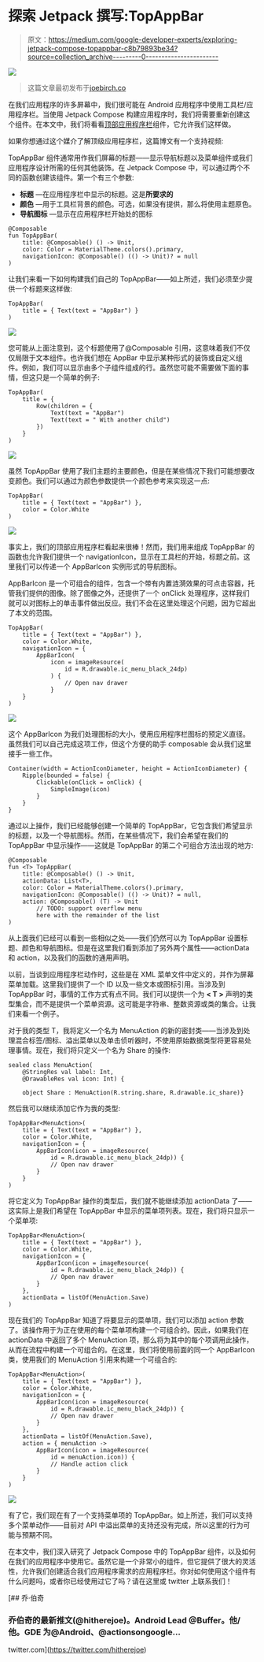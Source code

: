 # 探索 Jetpack 撰写:TopAppBar

> 原文：<https://medium.com/google-developer-experts/exploring-jetpack-compose-topappbar-c8b79893be34?source=collection_archive---------0----------------------->

![](img/44a5111182d1efbc185c6513c47d2c3a.png)

> 这篇文章最初发布于[joebirch.co](https://joebirch.co/)

在我们应用程序的许多屏幕中，我们很可能在 Android 应用程序中使用工具栏/应用程序栏。当使用 Jetpack Compose 构建应用程序时，我们将需要重新创建这个组件。在本文中，我们将看看[顶部应用程序栏](https://material.io/develop/android/components/app-bar-layout/)组件，它允许我们这样做。

如果你想通过这个媒介了解顶级应用程序栏，这篇博文有一个支持视频:

TopAppBar 组件通常用作我们屏幕的标题——显示导航标题以及菜单组件或我们应用程序设计所需的任何其他装饰。在 Jetpack Compose 中，可以通过两个不同的函数创建该组件。第一个有三个参数:

*   **标题** —在应用程序栏中显示的标题。这是**所要求的**
*   **颜色** —用于工具栏背景的颜色。可选，如果没有提供，那么将使用主题原色。
*   **导航图标** —显示在应用程序栏开始处的图标

```
@Composable
fun TopAppBar(
    title: @Composable() () -> Unit,
    color: Color = MaterialTheme.colors().primary,
    navigationIcon: @Composable() (() -> Unit)? = null
)
```

让我们来看一下如何构建我们自己的 TopAppBar——如上所述，我们必须至少提供一个标题来这样做:

```
TopAppBar(
    title = { Text(text = "AppBar") }
)
```

![](img/9f2feb5bcb4d676832d5dd061d16107c.png)

您可能从上面注意到，这个标题使用了@Composable 引用，这意味着我们不仅仅局限于文本组件。也许我们想在 AppBar 中显示某种形式的装饰或自定义组件。例如，我们可以显示由多个子组件组成的行。虽然您可能不需要做下面的事情，但这只是一个简单的例子:

```
TopAppBar(
    title = { 
        Row(children = {
            Text(text = "AppBar")
            Text(text = " With another child")
        })
    }
)
```

![](img/8c4ee898eba90347f5ab71b4f144b98c.png)

虽然 TopAppBar 使用了我们主题的主要颜色，但是在某些情况下我们可能想要改变颜色。我们可以通过为颜色参数提供一个颜色参考来实现这一点:

```
TopAppBar(
    title = { Text(text = "AppBar") },
    color = Color.White
)
```

![](img/2e18de5bc8794e075cfa2906bfb2586f.png)

事实上，我们的顶部应用程序栏看起来很棒！然而，我们用来组成 TopAppBar 的函数也允许我们提供一个 navigationIcon，显示在工具栏的开始，标题之前。这里我们可以传递一个 AppBarIcon 实例形式的导航图标。

AppBarIcon 是一个可组合的组件，包含一个带有内置涟漪效果的可点击容器，托管我们提供的图像。除了图像之外，还提供了一个 onClick 处理程序，这样我们就可以对图标上的单击事件做出反应。我们不会在这里处理这个问题，因为它超出了本文的范围。

```
TopAppBar(
    title = { Text(text = "AppBar") },
    color = Color.White,
    navigationIcon = {
        AppBarIcon(
            icon = imageResource(
                id = R.drawable.ic_menu_black_24dp)
            ) {
                // Open nav drawer
            }
    }
)
```

![](img/a12539ec094637709b292f33d9082a65.png)

这个 AppBarIcon 为我们处理图标的大小，使用应用程序栏图标的预定义直径。虽然我们可以自己完成这项工作，但这个方便的助手 composable 会从我们这里接手一些工作。

```
Container(width = ActionIconDiameter, height = ActionIconDiameter) {
    Ripple(bounded = false) {
        Clickable(onClick = onClick) {
            SimpleImage(icon)
        }
    }
}
```

通过以上操作，我们已经能够创建一个简单的 TopAppBar，它包含我们希望显示的标题，以及一个导航图标。然而，在某些情况下，我们会希望在我们的 TopAppBar 中显示操作——这就是 TopAppBar 的第二个可组合方法出现的地方:

```
@Composable
fun <T> TopAppBar(
    title: @Composable() () -> Unit,
    actionData: List<T>,
    color: Color = MaterialTheme.colors().primary,
    navigationIcon: @Composable() (() -> Unit)? = null,
    action: @Composable() (T) -> Unit
        // TODO: support overflow menu 
        here with the remainder of the list
)
```

从上面我们已经可以看到一些相似之处——我们仍然可以为 TopAppBar 设置标题、颜色和导航图标。但是在这里我们看到添加了另外两个属性——actionData 和 action，以及我们的函数<t>的通用声明。</t>

以前，当谈到应用程序栏动作时，这些是在 XML 菜单文件中定义的，并作为屏幕菜单加载。这里我们提供了一个 ID 以及一些文本或图标引用。当涉及到 TopAppBar 时，事情的工作方式有点不同。我们可以提供一个为 **< T >** 声明的类型集合，而不是提供一个菜单资源。这可能是字符串、整数资源或类的集合。让我们来看一个例子。

对于我的类型 T，我将定义一个名为 MenuAction 的新的密封类——当涉及到处理混合标签/图标、溢出菜单以及单击侦听器时，不使用原始数据类型将更容易处理事情。现在，我们将只定义一个名为 Share 的操作:

```
sealed class MenuAction(
    @StringRes val label: Int, 
    @DrawableRes val icon: Int) {

    object Share : MenuAction(R.string.share, R.drawable.ic_share)}
```

然后我可以继续添加它作为我的类型<t>:</t>

```
TopAppBar<MenuAction>(
    title = { Text(text = "AppBar") },
    color = Color.White,
    navigationIcon = {
        AppBarIcon(icon = imageResource(
            id = R.drawable.ic_menu_black_24dp)) {
            // Open nav drawer
        }
    }
)
```

将它定义为 TopAppBar 操作的类型后，我们就不能继续添加 actionData 了——这实际上是我们希望在 TopAppBar 中显示的菜单项列表。现在，我们将只显示一个菜单项:

```
TopAppBar<MenuAction>(
    title = { Text(text = "AppBar") },
    color = Color.White,
    navigationIcon = {
        AppBarIcon(icon = imageResource(
            id = R.drawable.ic_menu_black_24dp)) {
            // Open nav drawer
        }
    },
    actionData = listOf(MenuAction.Save)
)
```

现在我们的 TopAppBar 知道了将要显示的菜单项，我们可以添加 action 参数了。该操作用于为正在使用的每个菜单项构建一个可组合的。因此，如果我们在 actionData 中返回了多个 MenuAction 项，那么将为其中的每个项调用此操作，从而在流程中构建一个可组合的。在这里，我们将使用前面的同一个 AppBarIcon 类，使用我们的 MenuAction 引用来构建一个可组合的:

```
TopAppBar<MenuAction>(
    title = { Text(text = "AppBar") },
    color = Color.White,
    navigationIcon = {
        AppBarIcon(icon = imageResource(
            id = R.drawable.ic_menu_black_24dp)) {
            // Open nav drawer
        }
    },
    actionData = listOf(MenuAction.Save),
    action = { menuAction ->
        AppBarIcon(icon = imageResource(
            id = menuAction.icon)) {
            // Handle action click
        }
    }
)
```

![](img/6722461bac596de09136a02cd5ac7b47.png)

有了它，我们现在有了一个支持菜单项的 TopAppBar。如上所述，我们可以支持多个菜单动作——目前对 API 中溢出菜单的支持还没有完成，所以这里的行为可能与预期不同。

在本文中，我们深入研究了 Jetpack Compose 中的 TopAppBar 组件，以及如何在我们的应用程序中使用它。虽然它是一个非常小的组件，但它提供了很大的灵活性，允许我们创建适合我们应用程序需求的应用程序栏。你对如何使用这个组件有什么问题吗，或者你已经使用过它了吗？请在这里或 twitter 上联系我们！

[](https://twitter.com/hitherejoe) [## 乔·伯奇

### 乔伯奇的最新推文(@hitherejoe)。Android Lead @Buffer。他/他。GDE 为@Android、@actionsongoogle…

twitter.com](https://twitter.com/hitherejoe)